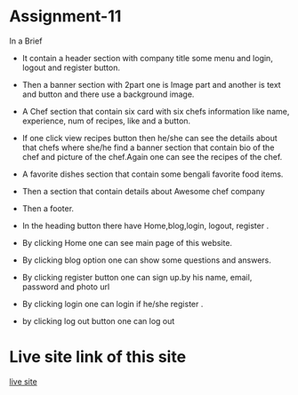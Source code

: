 # Assignment-11
In a Brief



* It contain a header section with company title some menu and login, logout and register button.

- Then a banner section with 2part one is Image part and another is text and button and there use a background image.

- A Chef section that contain six card with six chefs information like name, experience, num of recipes, like and a button.
- If one click view recipes button then he/she can see the details about that chefs where she/he find a banner section that contain bio of the chef and picture of the chef.Again one can see the recipes of the chef.


- A favorite dishes section that contain some bengali favorite food items.

- Then a section that contain details about Awesome chef company

- Then a footer.

- In the heading button there have Home,blog,login, logout, register .

- By clicking Home one can see main page of this website.

- By clicking blog option one can show some questions and answers.

- By clicking register button one can sign up.by his name, email, password and photo url

- By clicking login one can login if he/she register .

- by clicking log out button one can log out


# Live site link of this site
[live site](https://assignment-10-auth-c0d24.web.app/)

